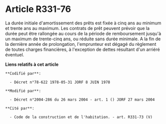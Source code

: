 # Article R331-76

La durée initiale d'amortissement des prêts est fixée à cinq ans au minimum et trente ans au maximum. Les contrats de prêt
peuvent prévoir que la durée peut être rallongée au cours de la période de remboursement jusqu'à un maximum de trente-cinq
ans, ou réduite sans durée minimale. A la fin de la dernière année de prolongation, l'emprunteur est dégagé du règlement de
toutes charges financières, à l'exception de dettes résultant d'un arriéré éventuel.

**Liens relatifs à cet article**

	**Codifié par**:

	  - Décret n°78-622 1978-05-31 JORF 8 JUIN 1978

	**Modifié par**:

	  - Décret n°2004-286 du 26 mars 2004 - art. 1 () JORF 27 mars 2004

	**Cité par**:

	  - Code de la construction et de l'habitation. - art. R331-73 (V)
